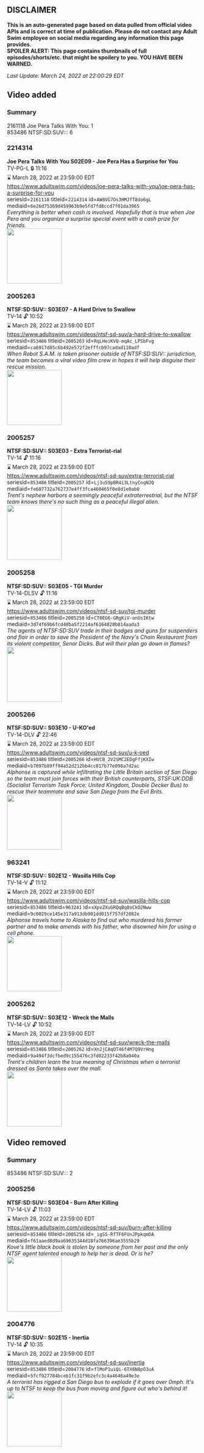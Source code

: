 ## DISCLAIMER
**This is an auto-generated page based on data pulled from official video APIs and is correct at time of publication. Please do not contact any Adult Swim employee on social media regarding any information this page provides.**  
**SPOILER ALERT: This page contains thumbnails of full episodes/shorts/etc. that might be spoilery to you. YOU HAVE BEEN WARNED.**  

_Last Update: March 24, 2022 at 22:00:29 EDT_
## Video added
### Summary
2161118 Joe Pera Talks With You: 1  
853486 NTSF:SD:SUV::: 6  
### 2214314
**Joe Pera Talks With You S02E09 - Joe Pera Has a Surprise for You**  
TV-PG-L 🔒 11:16  
⌛ March 28, 2022 at 23:59:00 EDT  
https://www.adultswim.com/videos/joe-pera-talks-with-you/joe-pera-has-a-surprise-for-you  
seriesid=`2161118` titleid=`2214314` id=`AW8VG7Os3HMJfT8do6gL` mediaid=`6e26d75369d459963b9e5fd7fd8ccd7f01da3965`  
_Everything is better when cash is involved. Hopefully that is true when Joe Pera and you organize a surprise special event with a ​cash prize for friends._  
<a href="https://media.cdn.adultswim.com/uploads/20191217/thumbnails/2_191217132538-joeperatalks_209_dup-20191115.jpg"><img src="https://media.cdn.adultswim.com/uploads/20191217/thumbnails/2_191217132538-joeperatalks_209_dup-20191115.jpg" height="144px" /></a>
### 2005263
**NTSF:SD:SUV:: S03E07 - A Hard Drive to Swallow**  
TV-14 🔓 10:52  
⌛ March 28, 2022 at 23:59:00 EDT  
https://www.adultswim.com/videos/ntsf-sd-suv/a-hard-drive-to-swallow  
seriesid=`853486` titleid=`2005263` id=`RqLHeiKVQ-mqAc_LPSbFvg` mediaid=`ca6917d85c6b492e572f2efffcb97cadad110adf`  
_When Robot S.A.M. is taken prisoner outside of NTSF:SD:SUV:: jurisdiction, the team becomes a viral video film crew in hopes it will help disguise their rescue mission._  
<a href="https://media.cdn.adultswim.com/uploads/20200312/thumbnails/2_20312132069-ntsf_308_dup-20160627.jpg"><img src="https://media.cdn.adultswim.com/uploads/20200312/thumbnails/2_20312132069-ntsf_308_dup-20160627.jpg" height="144px" /></a>
### 2005257
**NTSF:SD:SUV:: S03E03 - Extra Terrorist-rial**  
TV-14 🔓 11:16  
⌛ March 28, 2022 at 23:59:00 EDT  
https://www.adultswim.com/videos/ntsf-sd-suv/extra-terrorist-rial  
seriesid=`853486` titleid=`2005257` id=`Lj3u59pBR4i3LtnyCnqNJQ` mediaid=`fe607732a762737e4ff3fca460465f0e8d1e0ab0`  
_Trent's nephew harbors a seemingly peaceful extraterrestrial, but the NTSF team knows there's no such thing as a peaceful illegal alien._  
<a href="https://media.cdn.adultswim.com/uploads/20200312/thumbnails/2_203121318469-ntsf_302_dup-20160624.jpg"><img src="https://media.cdn.adultswim.com/uploads/20200312/thumbnails/2_203121318469-ntsf_302_dup-20160624.jpg" height="144px" /></a>
### 2005258
**NTSF:SD:SUV:: S03E05 - TGI Murder**  
TV-14-DLSV 🔓 11:16  
⌛ March 28, 2022 at 23:59:00 EDT  
https://www.adultswim.com/videos/ntsf-sd-suv/tgi-murder  
seriesid=`853486` titleid=`2005258` id=`CT0EG6-GRgKiV-onUsIKtw` mediaid=`3d74f69b6fcd40ba5f2214af6164828b814aada3`  
_The agents of NTSF:SD:SUV trade in their badges and guns for suspenders and flair in order to save the President of the Navy's Chain Restaurant from its violent competitor, Senor Dicks. But will their plan go down in flames?_  
<a href="https://media.cdn.adultswim.com/uploads/20200312/thumbnails/2_203121319279-ntsf_303_dup-20160815.jpg"><img src="https://media.cdn.adultswim.com/uploads/20200312/thumbnails/2_203121319279-ntsf_303_dup-20160815.jpg" height="144px" /></a>
### 2005266
**NTSF:SD:SUV:: S03E10 - U-KO'ed**  
TV-14-DLV 🔓 22:46  
⌛ March 28, 2022 at 23:59:00 EDT  
https://www.adultswim.com/videos/ntsf-sd-suv/u-k-oed  
seriesid=`853486` titleid=`2005266` id=`HVCB_2V2SMC2EDgFfjKXIw` mediaid=`b7097b89ff94a52d212bb4cc017b77e098a7d2ac`  
_Alphonse is captured while infiltrating the Little Britain section of San Diego so the team must join forces with their British counterparts, STSF:UK:DDB (Socialist Terrorism Task Force: United Kingdom, Double Decker Bus) to rescue their teammate and save San Diego from the Evil Brits._  
<a href="https://media.cdn.adultswim.com/uploads/20200312/thumbnails/2_20312132187-ntsf_311-312_dup-20160627.jpg"><img src="https://media.cdn.adultswim.com/uploads/20200312/thumbnails/2_20312132187-ntsf_311-312_dup-20160627.jpg" height="144px" /></a>
### 963241
**NTSF:SD:SUV:: S02E12 - Wasilla Hills Cop**  
TV-14-V 🔓 11:12  
⌛ March 28, 2022 at 23:59:00 EDT  
https://www.adultswim.com/videos/ntsf-sd-suv/wasilla-hills-cop  
seriesid=`853486` titleid=`963241` id=`xXpvZXuGRQqBq8oCkO2Nww` mediaid=`9c0029ce145e317a913db901dd015f757df2082e`  
_Alphonse travels home to Alaska to find out who murdered his former partner and to make amends with his father, who disowned him for using a cell phone._  
<a href="https://media.cdn.adultswim.com/uploads/20200312/thumbnails/2_203121316224-ntsf_210_dup-20160412.jpg"><img src="https://media.cdn.adultswim.com/uploads/20200312/thumbnails/2_203121316224-ntsf_210_dup-20160412.jpg" height="144px" /></a>
### 2005262
**NTSF:SD:SUV:: S03E12 - Wreck the Malls**  
TV-14-LV 🔓 10:52  
⌛ March 28, 2022 at 23:59:00 EDT  
https://www.adultswim.com/videos/ntsf-sd-suv/wreck-the-malls  
seriesid=`853486` titleid=`2005262` id=`Xn2jCAqOT46f4M7Q9VrHng` mediaid=`9a494f3dcfbed9c155476c3fd02233f42b8a040a`  
_Trent's children learn the true meaning of Christmas when a terrorist dressed as Santa takes over the mall._  
<a href="https://media.cdn.adultswim.com/uploads/20200312/thumbnails/2_203121321488-ntsf_307_dup-20160627.jpg"><img src="https://media.cdn.adultswim.com/uploads/20200312/thumbnails/2_203121321488-ntsf_307_dup-20160627.jpg" height="144px" /></a>
## Video removed
### Summary
853486 NTSF:SD:SUV::: 2  
### 2005256
**NTSF:SD:SUV:: S03E04 - Burn After Killing**  
TV-14-LV 🔓 11:03  
⌛ March 28, 2022 at 23:59:00 EDT  
https://www.adultswim.com/videos/ntsf-sd-suv/burn-after-killing  
seriesid=`853486` titleid=`2005256` id=`_igS5-RfTF6FUnJPpkqmDA` mediaid=`f61aaed8d9aa69635344d18fa766396ae3555b29`  
_Kove's little black book is stolen by someone from her past and the only NTSF agent talented enough to help her is dead. Or is he?_  
<a href="https://media.cdn.adultswim.com/uploads/20200312/thumbnails/2_20312131970-ntsf_301_dup-20160624.jpg"><img src="https://media.cdn.adultswim.com/uploads/20200312/thumbnails/2_20312131970-ntsf_301_dup-20160624.jpg" height="144px" /></a>
### 2004776
**NTSF:SD:SUV:: S02E15 - Inertia**  
TV-14 🔓 10:35  
⌛ March 28, 2022 at 23:59:00 EDT  
https://www.adultswim.com/videos/ntsf-sd-suv/inertia  
seriesid=`853486` titleid=`2004776` id=`flMoP1uiQi-6TX6N8pO3uA` mediaid=`5fcf927784bceb1fc31f9b2efc3c4a4646a49e3e`  
_A terrorist has rigged a San Diego bus to explode if it goes over 0mph. It's up to NTSF to keep the bus from moving and figure out who's behind it!_  
<a href="https://media.cdn.adultswim.com/uploads/20200312/thumbnails/2_203121317420-ntsf_215_dup-20130607.jpg"><img src="https://media.cdn.adultswim.com/uploads/20200312/thumbnails/2_203121317420-ntsf_215_dup-20130607.jpg" height="144px" /></a>
